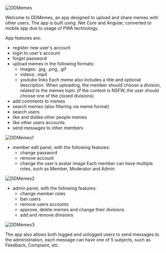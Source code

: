 ![DDMemes](https://user-images.githubusercontent.com/75435412/184633094-60af15ec-6fd2-4dfb-985c-7a18a63bfa99.PNG)

Welcome to DDMemes, an app designed to upload and share memes with other users. 
The app is built using .Net Core and Angular, converted to mobile app due to usage of PWA technology.

App features are:
* register new user's account
* login to user's account
* forgot password
* upload memes in the following formats:
  - images: .jpg, .png, .gif
  - videos: .mp4
  - youtube links
Each meme also includes a title and optional description. When uploading, the member should choose a division, related to the memes topic (if the content is NSFW, 
the user should choose one of the closed divisions)
* add comments to memes
* search memes (also filtering via meme format)
* search users
* like and dislike other people memes
* like other users accounts
* send messages to other members

![DDMemes1](https://user-images.githubusercontent.com/75435412/184633994-df80cbc1-00d2-4b37-b608-29bcb3b51c2b.PNG)

* member edit panel, with the following features:
  * change password
  * remove account
  * change the user's avatar image
Each member can have multiple roles, such as Member, Moderator and Admin

![DDMemes2](https://user-images.githubusercontent.com/75435412/184634661-2b77367f-31b0-45eb-a78c-9074b836d3df.PNG)

* admin panel, with the following features:
  * change member roles
  * ban users
  * remove users accounts
  * approve, delete memes and change their divisions
  * add and remove divisions
  
![DDMemes3](https://user-images.githubusercontent.com/75435412/184634689-2c1fe2a4-b39e-4ec5-8c50-831f761db399.PNG)

The app also allows both logged and unlogged users to send messages to the administration, each message can have one of 5 subjects, such as Feedback, Complaint, etc.


